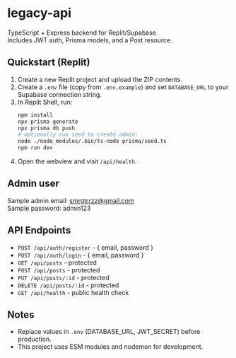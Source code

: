 # legacy-api

TypeScript + Express backend for Replit/Supabase.  
Includes JWT auth, Prisma models, and a Post resource.

## Quickstart (Replit)

1. Create a new Replit project and upload the ZIP contents.
2. Create a `.env` file (copy from `.env.example`) and set `DATABASE_URL` to your Supabase connection string.
3. In Replit Shell, run:
   ```bash
   npm install
   npx prisma generate
   npx prisma db push
   # optionally run seed to create admin:
   node ./node_modules/.bin/ts-node prisma/seed.ts
   npm run dev
   ```
4. Open the webview and visit `/api/health`.

## Admin user

Sample admin email: smrgtrrzz@gmail.com  
Sample password: admin123

## API Endpoints

- `POST /api/auth/register` - { email, password }
- `POST /api/auth/login` - { email, password }
- `GET /api/posts` - protected
- `POST /api/posts` - protected
- `PUT /api/posts/:id` - protected
- `DELETE /api/posts/:id` - protected
- `GET /api/health` - public health check

## Notes

- Replace values in `.env` (DATABASE_URL, JWT_SECRET) before production.
- This project uses ESM modules and nodemon for development.

